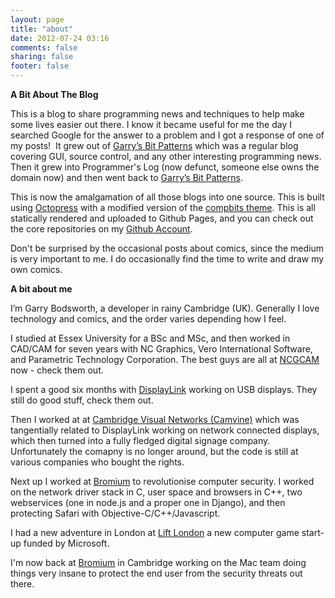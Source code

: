 ```yaml
---
layout: page
title: "about"
date: 2012-07-24 03:16
comments: false
sharing: false
footer: false
---
```


**A Bit About The Blog**

This is a blog to share programming news and techniques to help make some lives easier out there.  I know it became useful for me the day I searched Google for the answer to a problem and I got a response of one of my posts!  It grew out of [Garry&#8217;s Bit Patterns][1] which was a regular blog covering GUI, source control, and any other interesting programming news.  Then it grew into Programmer's Log (now defunct, someone else owns the domain now) and then went back to [Garry&#8217;s Bit Patterns][1].

This is now the amalgamation of all those blogs into one source.  This is built using [Octopress][2] with a modified version of the [compbits theme][3].  This is all statically rendered and uploaded to Github Pages, and you can check out the core repositories on my [Github Account][4].

Don't be surprised by the occasional posts about comics, since the medium is very important to me.  I do occasionally find the time to write and draw my own comics.

**A bit about me**

I&#8217;m Garry Bodsworth, a developer in rainy Cambridge (UK).  Generally I love technology and comics, and the order varies depending how I feel.

I studied at Essex University for a BSc and MSc, and then worked in CAD/CAM for seven years with NC Graphics, Vero International Software, and Parametric Technology Corporation.  The best guys are all at [NCGCAM][5] now - check them out.

I spent a good six months with [DisplayLink][6] working on USB displays.  They still do good stuff, check them out.

Then I worked at at [Cambridge Visual Networks (Camvine)][7] which was tangentially related to DisplayLink working on network connected displays, which then turned into a fully fledged digital signage company.  Unfortunately the comapny is no longer around, but the code is still at various companies who bought the rights.

Next up I worked at [Bromium][8] to revolutionise computer security.  I worked on the network driver stack in C, user space and browsers in C++, two webservices (one in node.js and a proper one in Django), and then protecting Safari with Objective-C/C++/Javascript.

I had a new adventure in London at [Lift London][9] a new computer game start-up funded by Microsoft.

I'm now back at [Bromium][8] in Cambridge working on the Mac team doing things very insane to protect the end user from the security threats out there.

 [1]: http://garrys-brain.blogspot.com
 [2]: http://www.octopress.org
 [3]: https://github.com/iwinux/compbits
 [4]: https://github.com/garrybodsworth/
 [5]: http://www.ncgcam.com
 [6]: http://displaylink.com
 [7]: http://www.camvine.com
 [8]: http://www.bromium.com
 [9]: http://www.eurogamer.net/articles/2013-01-10-microsoft-announces-lift-london-a-new-developer-focused-on-cloud-games-for-tablets-mobiles-and-tvs
